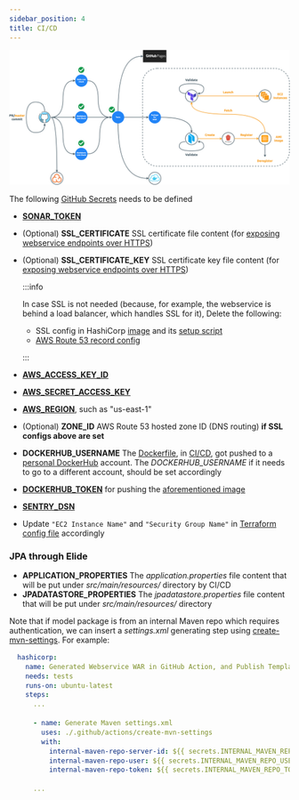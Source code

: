 ```yaml
---
sidebar_position: 4
title: CI/CD
---
```


![Error loading ci-cd.png](./img/ci-cd.png)

The following [GitHub Secrets][How to set up GitHub Action Secrets] needs to be defined

- [**SONAR_TOKEN**](https://sonarcloud.io/project/overview?id=QubitPi_jersey-ws-template)
- (Optional) **SSL_CERTIFICATE** SSL certificate file content (for
  [exposing webservice endpoints over HTTPS][Nginx SSL Config])
- (Optional) **SSL_CERTIFICATE_KEY** SSL certificate key file content (for
  [exposing webservice endpoints over HTTPS][Nginx SSL Config])

  :::info

  In case SSL is not needed (because, for example, the webservice is behind a load balancer, which handles SSL for it),
  Delete the following:

  - SSL config in HashiCorp [image][HashiCorp Packer template] and its
    [setup script][HashiCorp Packer template setup script]
  - [AWS Route 53 record config][HashiCorp Terraform config file]

  :::

- [**AWS_ACCESS_KEY_ID**](https://docs.aws.amazon.com/cli/latest/userguide/cli-configure-envvars.html)
- [**AWS_SECRET_ACCESS_KEY**](https://docs.aws.amazon.com/cli/latest/userguide/cli-configure-envvars.html)
- [**AWS_REGION**](https://docs.aws.amazon.com/cli/latest/userguide/cli-configure-envvars.html), such as "us-east-1"
- (Optional) **ZONE_ID** AWS Route 53 hosted zone ID (DNS routing) **if SSL configs above are set**
- **DOCKERHUB_USERNAME** The [Dockerfile][jersey-ws-template Dockerfile], in [CI/CD][jersey-ws-template CI/CD], got
  pushed to a [personal DockerHub][docker hub] account. The _DOCKERHUB_USERNAME_ if it needs to go to a different
  account, should be set accordingly
- [**DOCKERHUB_TOKEN**](https://docs.docker.com/docker-hub/access-tokens/) for pushing the
  [aforementioned image][jersey-ws-template Dockerfile]
<!-- markdown-link-check-disable -->

- [**SENTRY_DSN**](sentry)

<!-- markdown-link-check-enable -->

- Update `"EC2 Instance Name"` and `"Security Group Name"` in [Terraform config file][HashiCorp Terraform config file]
  accordingly

### JPA through Elide

- **APPLICATION_PROPERTIES** The _application.properties_ file content that will be put under _src/main/resources/_
  directory by CI/CD
- **JPADATASTORE_PROPERTIES** The _jpadatastore.properties_ file content that will be put under _src/main/resources/_
  directory

Note that if model package is from an internal Maven repo which requires authentication, we can insert a _settings.xml_
generating step using [create-mvn-settings]. For example:

```yml
  hashicorp:
    name: Generated Webservice WAR in GitHub Action, and Publish Template AMI Image and Deploy it to EC2 through HashiCorp
    needs: tests
    runs-on: ubuntu-latest
    steps:
      ...

      - name: Generate Maven settings.xml
        uses: ./.github/actions/create-mvn-settings
        with:
          internal-maven-repo-server-id: ${{ secrets.INTERNAL_MAVEN_REPO_SERVER_ID }}
          internal-maven-repo-user: ${{ secrets.INTERNAL_MAVEN_REPO_USER }}
          internal-maven-repo-token: ${{ secrets.INTERNAL_MAVEN_REPO_TOKEN }}

      ...
```

[create-mvn-settings]: https://github.com/QubitPi/jersey-ws-template/blob/jpa-elide/.github/actions/create-mvn-settings/action.yml

[docker hub]: https://hub.docker.com/r/jack20191124/jersey-ws-template/

[HashiCorp Packer template]: https://github.com/QubitPi/jersey-ws-template/blob/master/hashicorp/images/aws-jersey-ws.pkr.hcl
[HashiCorp Packer template setup script]: https://github.com/QubitPi/jersey-ws-template/blob/master/hashicorp/scripts/setup.sh
[HashiCorp Terraform config file]: https://github.com/QubitPi/jersey-ws-template/blob/master/hashicorp/instances/main.tf
[How to set up GitHub Action Secrets]: https://docs.github.com/en/actions/security-guides/encrypted-secrets

[jersey-ws-template CI/CD]: https://github.com/QubitPi/jersey-ws-template/blob/master/.github/workflows/ci-cd.yml
[jersey-ws-template Dockerfile]: https://github.com/QubitPi/jersey-ws-template/blob/master/Dockerfile

[Nginx SSL Config]: https://github.com/QubitPi/jersey-ws-template/blob/master/hashicorp/images/nginx-ssl.conf
